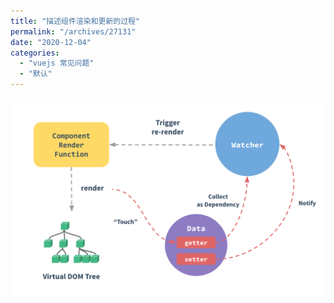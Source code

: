 ```yaml
---
title: "描述组件渲染和更新的过程"
permalink: "/archives/27131"
date: "2020-12-04"
categories: 
  - "vuejs 常见问题"
  - "默认"
---
```


![](./images/3061191963.png)
